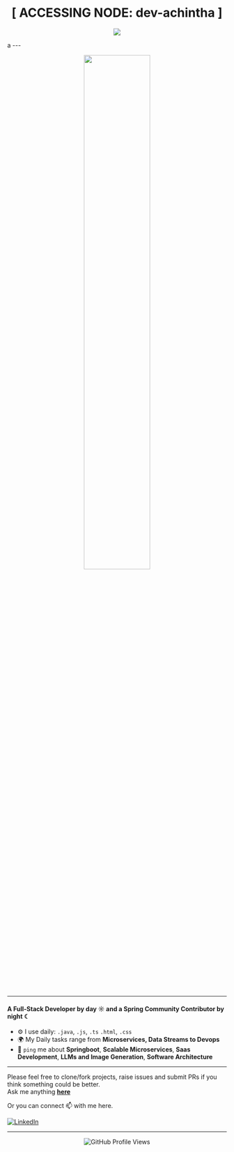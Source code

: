 <h1 align="center">[ ACCESSING NODE: dev-achintha ]</h1>

<p align="center">
  <img src="https://readme-typing-svg.herokuapp.com/?font=JetBrains+Mono&size=16&duration=2500&color=00FF00&center=true&vCenter=true&width=600&lines=Initiating+sequence...;Black+box+status:+STABLE;Deploying+across+zones...;Signals+clean.;Listening+on+all+channels.;Echo:+Full+stack+trace+confirmed.;>>_+Awaiting+next+directive." />
</p>
a
---

<p align="center">
  <img src="https://media.giphy.com/media/qgQUggAC3Pfv687qPC/giphy.gif" width="55%" />
</p>

---

#### A Full-Stack Developer by day ☼ and a Spring Community Contributor by night ☾

- ⚙️ I use daily: `.java`, `.js`, `.ts` `.html`, `.css`
- 🌍 My Daily tasks range from **Microservices, Data Streams to Devops**
- 💬 `ping` me about **Springboot**, **Scalable Microservices**, **Saas Development**, **LLMs and Image Generation**, **Software Architecture**

---

Please feel free to clone/fork projects, raise issues and submit PRs if you think something could be better. <br>
Ask me anything <a href="https://github.com/achintha98/achintha98/issues/new"><b>here</b></a><br>

Or you can connect 📫 with me here.

[![LinkedIn](https://img.shields.io/badge/LinkedIn-blue?style=for-the-badge&logo=linkedin&logoColor=white)](https://linkedin.com/in/yourprofile)

---

<!-- Optional: Visitors badge -->
<p align="center">
  <img src="https://komarev.com/ghpvc/?username=your-github-username&style=flat-square&color=blue" alt="GitHub Profile Views" />
</p>
